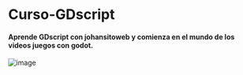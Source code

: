 # Curso-GDscript
#### Aprende GDscript con johansitoweb y comienza en el mundo de los videos juegos con godot.
![image](https://github.com/user-attachments/assets/52e4b8e6-dbde-4cd8-b4a0-5af427d497be)
